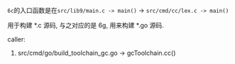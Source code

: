`6c`的入口函数是在`src/lib9/main.c -> main()` -> `src/cmd/cc/lex.c -> main()`

用于构建 *.c 源码, 与之对应的是 6g, 用来构建 *.go 源码.

caller:

1. src/cmd/go/build_toolchain_gc.go -> gcToolchain.cc()
